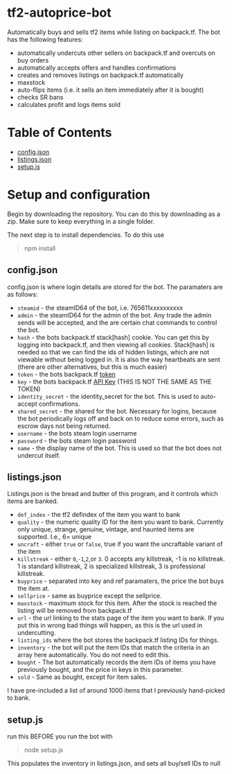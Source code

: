# tf2-autoprice-bot
Automatically buys and sells tf2 items while listing on backpack.tf. The bot has the following features:

- automatically undercuts other sellers on backpack.tf and overcuts on buy orders
- automatically accepts offers and handles confirmations
- creates and removes listings on backpack.tf automatically
- maxstock
- auto-flips items (i.e. it sells an item immediately after it is bought)
- checks SR bans
- calculates profit and logs items sold
# Table of Contents

* [config.json](#config)
* [listings.json](#listings)
* [setup.js](#setup.js)

# Setup and configuration
Begin by downloading the repository. You can do this by downloading as a zip. Make sure to keep everything in a single folder.

The next step is to install dependencies. To do this use
>npm install


## <a name="config"></a>config.json
config.json is where login details are stored for the bot. The paramaters are as follows:

- `steamid` - the steamID64 of the bot, i.e. 765611xxxxxxxxxx
- `admin` - the steamID64 for the admin of the bot. Any trade the admin sends will be accepted, and the are certain chat commands to control the bot.
 - `hash` - the bots backpack.tf stack[hash] cookie. You can get this by logging into backpack.tf, and then viewing all cookies. Stack[hash] is needed so that we can find the ids of hidden listings, which are not viewable without being logged in. It is also the way heartbeats are sent (there are other alternatives, but this is much easier)
- `token` - the bots backpack.tf [token](https://backpack.tf/connections)
- `key` - the bots backpack.tf [API Key](https://backpack.tf/developer/apikey/view) (THIS IS NOT THE SAME AS THE TOKEN)
- `identity_secret` - the identity_secret for the bot. This is used to auto-accept confirmations.
- `shared_secret` - the shared for the bot. Necessary for logins, because the bot periodically logs off and back on to reduce some errors, such as escrow days not being returned.
- `username` - the bots steam login username
- `password` - the bots steam login password
- `name` - the display name of the bot. This is used so that the bot does not undercut itself.


## <a name="listings"></a>listings.json
Listings.json is the bread and butter of this program, and it controls which items are banked.

- `def_index` - the tf2 defindex of the item you want to bank
- `quality` - the numeric quality ID for the item you want to bank. Currently only unique, strange, genuine, vintage, and haunted items are supported. I.e., 6= unique
 - `uncraft` - either `true` or `false`, true if you want the uncraftable variant of the item
- `killstreak` - either `0`,`-1`,`2`,or `3`. 0 accepts any killstreak, -1 is no killstreak. 1 is standard killstreak, 2 is specialized killstreak, 3 is professional killstreak. 
- `buyprice` - separated into key and ref paramaters, the price the bot buys the item at.
-  `sellprice` - same as buyprice except the sellprice.
- `maxstock` - maximum stock for this item. After the stock is reached the listing will be removed from backpack.tf
- `url` - the url linking to the stats page of the item you want to bank. If you put this in wrong bad things will happen, as this is the url used in undercutting.
- `listing_ids` where the bot stores the backpack.tf listing IDs for things.
- `inventory` - the bot will put the item IDs that match the criteria in an array here automatically. You do not need to edit this.
- `bought` - The bot automatically records the item IDs of items you have previously bought, and the price in keys in this parameter.
- `sold` - Same as bought, except for item sales. 

I have pre-included a list of around 1000 items that I previously hand-picked to bank.
## <a name="setup.js"></a>setup.js
run this BEFORE you run the bot with
>node setup.js

This populates the inventory in listings.json, and sets all buy/sell IDs to null
